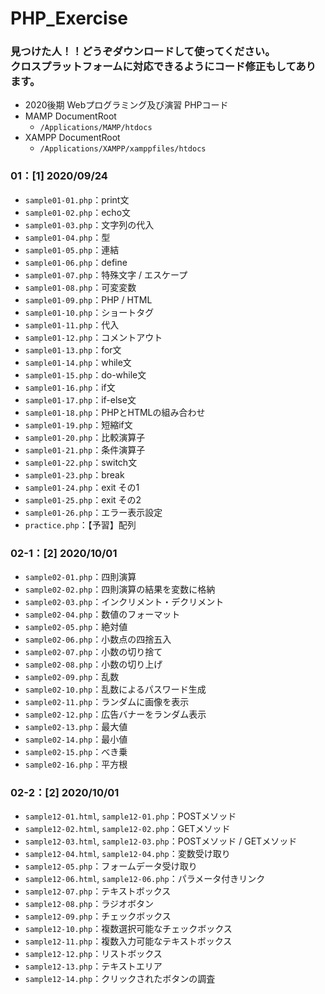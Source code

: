 # PHP_Exercise
### 見つけた人！！どうぞダウンロードして使ってください。<br>クロスプラットフォームに対応できるようにコード修正もしてあります。
- 2020後期 Webプログラミング及び演習 PHPコード
- MAMP DocumentRoot
  - `/Applications/MAMP/htdocs`
- XAMPP DocumentRoot
  - `/Applications/XAMPP/xamppfiles/htdocs`

### 01：[1] 2020/09/24
- `sample01-01.php`：print文
- `sample01-02.php`：echo文
- `sample01-03.php`：文字列の代入
- `sample01-04.php`：型
- `sample01-05.php`：連結
- `sample01-06.php`：define
- `sample01-07.php`：特殊文字 / エスケープ
- `sample01-08.php`：可変変数
- `sample01-09.php`：PHP / HTML
- `sample01-10.php`：ショートタグ
- `sample01-11.php`：代入
- `sample01-12.php`：コメントアウト
- `sample01-13.php`：for文
- `sample01-14.php`：while文
- `sample01-15.php`：do-while文
- `sample01-16.php`：if文
- `sample01-17.php`：if-else文  
- `sample01-18.php`：PHPとHTMLの組み合わせ
- `sample01-19.php`：短縮if文
- `sample01-20.php`：比較演算子
- `sample01-21.php`：条件演算子
- `sample01-22.php`：switch文
- `sample01-23.php`：break
- `sample01-24.php`：exit その1
- `sample01-25.php`：exit その2
- `sample01-26.php`：エラー表示設定  
- `practice.php`：【予習】配列

### 02-1：[2] 2020/10/01
- `sample02-01.php`：四則演算
- `sample02-02.php`：四則演算の結果を変数に格納
- `sample02-03.php`：インクリメント・デクリメント
- `sample02-04.php`：数値のフォーマット
- `sample02-05.php`：絶対値
- `sample02-06.php`：小数点の四捨五入
- `sample02-07.php`：小数の切り捨て
- `sample02-08.php`：小数の切り上げ
- `sample02-09.php`：乱数
- `sample02-10.php`：乱数によるパスワード生成
- `sample02-11.php`：ランダムに画像を表示
- `sample02-12.php`：広告バナーをランダム表示
- `sample02-13.php`：最大値
- `sample02-14.php`：最小値
- `sample02-15.php`：べき乗
- `sample02-16.php`：平方根

### 02-2：[2] 2020/10/01
- `sample12-01.html`, `sample12-01.php`：POSTメソッド
- `sample12-02.html`, `sample12-02.php`：GETメソッド
- `sample12-03.html`, `sample12-03.php`：POSTメソッド / GETメソッド
- `sample12-04.html`, `sample12-04.php`：変数受け取り
- `sample12-05.php`：フォームデータ受け取り
- `sample12-06.html`, `sample12-06.php`：パラメータ付きリンク
- `sample12-07.php`：テキストボックス
- `sample12-08.php`：ラジオボタン
- `sample12-09.php`：チェックボックス
- `sample12-10.php`：複数選択可能なチェックボックス
- `sample12-11.php`：複数入力可能なテキストボックス
- `sample12-12.php`：リストボックス
- `sample12-13.php`：テキストエリア
- `sample12-14.php`：クリックされたボタンの調査
